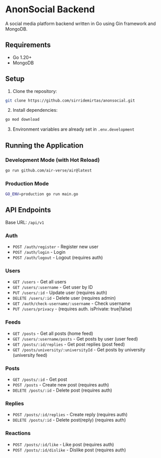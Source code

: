 # AnonSocial Backend

A social media platform backend written in Go using Gin framework and MongoDB.

## Requirements

- Go 1.20+
- MongoDB

## Setup

1. Clone the repository:

```bash
git clone https://github.com/sirridemirtas/anonsocial.git
```

2. Install dependencies:

```bash
go mod download
```

3. Environment variables are already set in `.env.development`

## Running the Application

### Development Mode (with Hot Reload)

```bash
go run github.com/air-verse/air@latest
```

### Production Mode

```bash
GO_ENV=production go run main.go
```

## API Endpoints

Base URL: `/api/v1`

### Auth

- `POST /auth/register` - Register new user
- `POST /auth/login` - Login
- `POST /auth/logout` - Logout (requires auth)

### Users

- `GET /users` - Get all users
- `GET /users/:username` - Get user by ID
- `PUT /users/:id` - Update user (requires auth)
- `DELETE /users/:id` - Delete user (requires admin)
- `GET /auth/check-username/:username` - Check username
- `PUT /users/privacy` - (requires auth. isPrivate: true|false)

### Feeds

- `GET /posts` - Get all posts (home feed)
- `GET /users/:username/posts` - Get posts by user (user feed)
- `GET /posts/:id/replies` - Get post replies (post feed)
- `GET /posts/university/:universityId` - Get posts by university (university feed)

### Posts

- `GET /posts/:id` - Get post
- `POST /posts` - Create new post (requires auth)
- `DELETE /posts/:id` - Delete post (requires auth)

### Replies

- `POST /posts/:id/replies` - Create reply (requires auth)
- `DELETE /posts/:id` - Delete post(reply) (requires auth)

### Reactions

- `POST /posts/:id/like` - Like post (requires auth)
- `POST /posts/:id/dislike` - Dislike post (requires auth)
